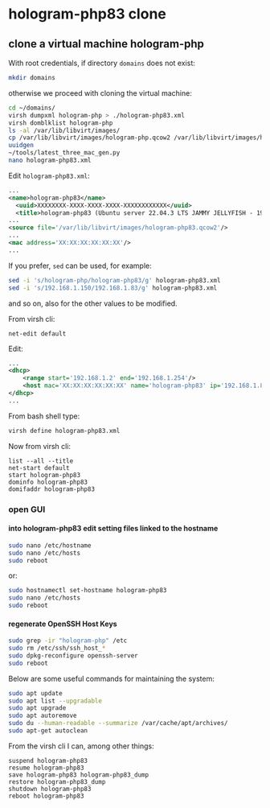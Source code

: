 # hologram-php83 clone

## clone a virtual machine hologram-php

With root credentials, if directory `domains` does not exist:

```bash
mkdir domains
```

otherwise we proceed with cloning the virtual machine:

```bash
cd ~/domains/
virsh dumpxml hologram-php > ./hologram-php83.xml
virsh domblklist hologram-php
ls -al /var/lib/libvirt/images/
cp /var/lib/libvirt/images/hologram-php.qcow2 /var/lib/libvirt/images/hologram-php83.qcow2
uuidgen
~/tools/latest_three_mac_gen.py
nano hologram-php83.xml
```

Edit `hologram-php83.xml`:

```xml
...
<name>hologram-php83</name>
  <uuid>XXXXXXXX-XXXX-XXXX-XXXX-XXXXXXXXXXXX</uuid>
  <title>hologram-php83 (Ubuntu server 22.04.3 LTS JAMMY JELLYFISH - 192.168.1.83)</title>
...
<source file='/var/lib/libvirt/images/hologram-php83.qcow2'/>
...
<mac address='XX:XX:XX:XX:XX:XX'/>
...
```

If you prefer, `sed` can be used, for example:

```bash
sed -i 's/hologram-php/hologram-php83/g' hologram-php83.xml
sed -i 's/192.168.1.150/192.168.1.83/g' hologram-php83.xml
```

and so on, also for the other values to be modified.

From virsh cli:

```shell
net-edit default
```

Edit:

```xml
...
<dhcp>
    <range start='192.168.1.2' end='192.168.1.254'/>
    <host mac='XX:XX:XX:XX:XX:XX' name='hologram-php83' ip='192.168.1.83'/>
</dhcp>
...
```

From bash shell type:

```bash
virsh define hologram-php83.xml
```

Now from virsh cli:

```shell
list --all --title
net-start default
start hologram-php83
dominfo hologram-php83
domifaddr hologram-php83
```

### open GUI

#### into hologram-php83 edit setting files linked to the hostname

```bash
sudo nano /etc/hostname
sudo nano /etc/hosts
sudo reboot
```

or:

```bash
sudo hostnamectl set-hostname hologram-php83
sudo nano /etc/hosts
sudo reboot
```

#### regenerate OpenSSH Host Keys

```bash
sudo grep -ir "hologram-php" /etc
sudo rm /etc/ssh/ssh_host_*
sudo dpkg-reconfigure openssh-server
sudo reboot
```

Below are some useful commands for maintaining the system:

```bash
sudo apt update
sudo apt list --upgradable
sudo apt upgrade
sudo apt autoremove
sudo du --human-readable --summarize /var/cache/apt/archives/
sudo apt-get autoclean
```

From the virsh cli I can, among other things:

```shell
suspend hologram-php83
resume hologram-php83
save hologram-php83 hologram-php83_dump
restore hologram-php83_dump
shutdown hologram-php83
reboot hologram-php83
```

